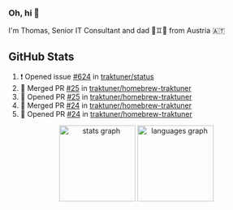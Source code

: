 ### Oh, hi 👋

I'm Thomas, Senior IT Consultant and dad 👶♊️👶 from Austria 🇦🇹

<!--
**traktuner/traktuner** is a ✨ _special_ ✨ repository because its `README.md` (this file) appears on your GitHub profile.

Here are some ideas to get you started:

- 🔭 I’m currently working on ...
- 🌱 I’m currently learning ...
- 👯 I’m looking to collaborate on ...
- 🤔 I’m looking for help with ...
- 💬 Ask me about ...
- 📫 How to reach me: ...
- 😄 Pronouns: ...
- ⚡ Fun fact: ...
-->

</div>

## GitHub Stats
<!--START_SECTION:activity-->
1. ❗ Opened issue [#624](https://github.com/traktuner/status/issues/624) in [traktuner/status](https://github.com/traktuner/status)
2. 🎉 Merged PR [#25](https://github.com/traktuner/homebrew-traktuner/pull/25) in [traktuner/homebrew-traktuner](https://github.com/traktuner/homebrew-traktuner)
3. 💪 Opened PR [#25](https://github.com/traktuner/homebrew-traktuner/pull/25) in [traktuner/homebrew-traktuner](https://github.com/traktuner/homebrew-traktuner)
4. 🎉 Merged PR [#24](https://github.com/traktuner/homebrew-traktuner/pull/24) in [traktuner/homebrew-traktuner](https://github.com/traktuner/homebrew-traktuner)
5. 💪 Opened PR [#24](https://github.com/traktuner/homebrew-traktuner/pull/24) in [traktuner/homebrew-traktuner](https://github.com/traktuner/homebrew-traktuner)
<!--END_SECTION:activity-->

<div align="center">
  <img src="https://github-readme-stats.vercel.app/api?username=traktuner&hide_title=false&hide_rank=false&show_icons=true&include_all_commits=true&count_private=true&disable_animations=false&theme=dracula&locale=en&hide_border=false&order=1" height="150" alt="stats graph"  />
  <img src="https://github-readme-stats.vercel.app/api/top-langs?username=traktuner&locale=en&hide_title=false&layout=compact&card_width=320&langs_count=5&theme=dracula&hide_border=false&order=2" height="150" alt="languages graph"  />
</div>
